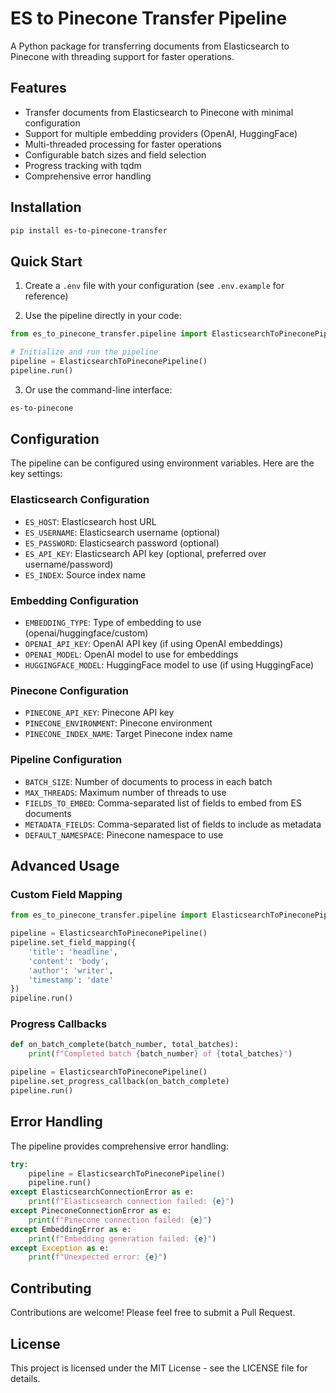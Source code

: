 # ES to Pinecone Transfer Pipeline

A Python package for transferring documents from Elasticsearch to Pinecone with threading support for faster operations.

## Features

- Transfer documents from Elasticsearch to Pinecone with minimal configuration
- Support for multiple embedding providers (OpenAI, HuggingFace)
- Multi-threaded processing for faster operations
- Configurable batch sizes and field selection
- Progress tracking with tqdm
- Comprehensive error handling

## Installation

```bash
pip install es-to-pinecone-transfer
```

## Quick Start

1. Create a `.env` file with your configuration (see `.env.example` for reference)

2. Use the pipeline directly in your code:

```python
from es_to_pinecone_transfer.pipeline import ElasticsearchToPineconePipeline

# Initialize and run the pipeline
pipeline = ElasticsearchToPineconePipeline()
pipeline.run()
```

3. Or use the command-line interface:

```bash
es-to-pinecone
```

## Configuration

The pipeline can be configured using environment variables. Here are the key settings:

### Elasticsearch Configuration
- `ES_HOST`: Elasticsearch host URL
- `ES_USERNAME`: Elasticsearch username (optional)
- `ES_PASSWORD`: Elasticsearch password (optional)
- `ES_API_KEY`: Elasticsearch API key (optional, preferred over username/password)
- `ES_INDEX`: Source index name

### Embedding Configuration
- `EMBEDDING_TYPE`: Type of embedding to use (openai/huggingface/custom)
- `OPENAI_API_KEY`: OpenAI API key (if using OpenAI embeddings)
- `OPENAI_MODEL`: OpenAI model to use for embeddings
- `HUGGINGFACE_MODEL`: HuggingFace model to use (if using HuggingFace)

### Pinecone Configuration
- `PINECONE_API_KEY`: Pinecone API key
- `PINECONE_ENVIRONMENT`: Pinecone environment
- `PINECONE_INDEX_NAME`: Target Pinecone index name

### Pipeline Configuration
- `BATCH_SIZE`: Number of documents to process in each batch
- `MAX_THREADS`: Maximum number of threads to use
- `FIELDS_TO_EMBED`: Comma-separated list of fields to embed from ES documents
- `METADATA_FIELDS`: Comma-separated list of fields to include as metadata
- `DEFAULT_NAMESPACE`: Pinecone namespace to use

## Advanced Usage

### Custom Field Mapping

```python
from es_to_pinecone_transfer.pipeline import ElasticsearchToPineconePipeline

pipeline = ElasticsearchToPineconePipeline()
pipeline.set_field_mapping({
    'title': 'headline',
    'content': 'body',
    'author': 'writer',
    'timestamp': 'date'
})
pipeline.run()
```

### Progress Callbacks

```python
def on_batch_complete(batch_number, total_batches):
    print(f"Completed batch {batch_number} of {total_batches}")

pipeline = ElasticsearchToPineconePipeline()
pipeline.set_progress_callback(on_batch_complete)
pipeline.run()
```

## Error Handling

The pipeline provides comprehensive error handling:

```python
try:
    pipeline = ElasticsearchToPineconePipeline()
    pipeline.run()
except ElasticsearchConnectionError as e:
    print(f"Elasticsearch connection failed: {e}")
except PineconeConnectionError as e:
    print(f"Pinecone connection failed: {e}")
except EmbeddingError as e:
    print(f"Embedding generation failed: {e}")
except Exception as e:
    print(f"Unexpected error: {e}")
```

## Contributing

Contributions are welcome! Please feel free to submit a Pull Request.

## License

This project is licensed under the MIT License - see the LICENSE file for details.